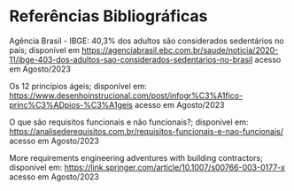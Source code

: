 # Referências Bibliográficas
Agência Brasil - IBGE: 40,3% dos adultos são considerados sedentários no país; disponível em <https://agenciabrasil.ebc.com.br/saude/noticia/2020-11/ibge-403-dos-adultos-sao-considerados-sedentarios-no-brasil> acesso em Agosto/2023

Os 12 princípios ágeis; disponível em: <https://www.desenhoinstrucional.com/post/infogr%C3%A1fico-princ%C3%ADpios-%C3%A1geis> acesso em Agosto/2023

O que são requisitos funcionais e não funcionais?; disponível em: <https://analisederequisitos.com.br/requisitos-funcionais-e-nao-funcionais/> acesso em Agosto/2023

More requirements engineering adventures with building contractors; disponível em: <https://link.springer.com/article/10.1007/s00766-003-0177-x> acesso em Agosto/2023

